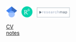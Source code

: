 [<img src="/images/google_scholar.png" width="30">](https://scholar.google.co.jp/citations?user=TzrgGqEAAAAJ&hl=ja)&nbsp;&nbsp; [<img src="/images/researchgate.png" width="30">](https://scholar.google.co.jp/citations?user=TzrgGqEAAAAJ&hl=ja)&nbsp;&nbsp; [<img src="/images/research_map.png" width="90">](https://scholar.google.co.jp/citations?user=TzrgGqEAAAAJ&hl=ja)&nbsp;&nbsp;

[CV](docs/cv.pdf)  
[notes](pages/notes.md)  
<!--
[photography](pages/photography.md)
-->
